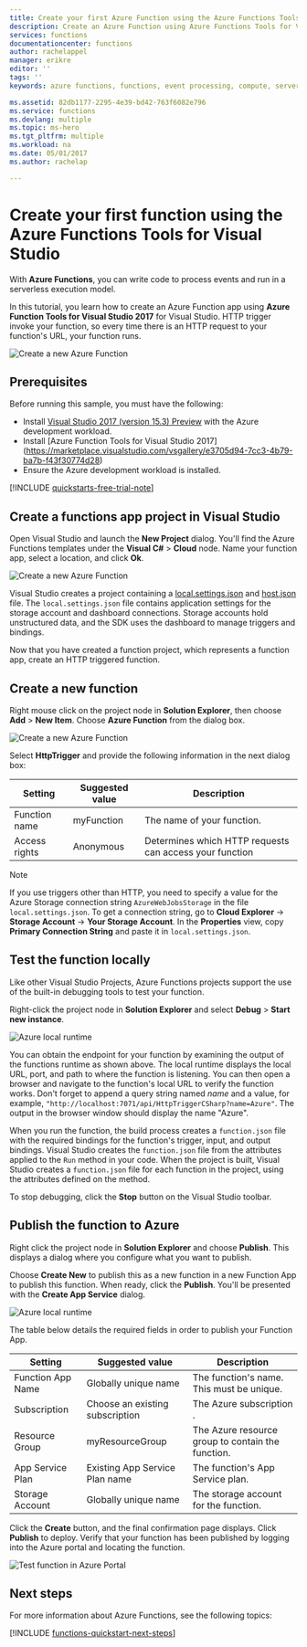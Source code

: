 ```yaml
---
title: Create your first Azure Function using the Azure Functions Tools for Visual Studio 
description: Create an Azure Function using Azure Functions Tools for Visual Studio. 
services: functions
documentationcenter: functions
author: rachelappel
manager: erikre
editor: ''
tags: ''
keywords: azure functions, functions, event processing, compute, serverless architecture

ms.assetid: 82db1177-2295-4e39-bd42-763f6082e796
ms.service: functions
ms.devlang: multiple
ms.topic: ms-hero
ms.tgt_pltfrm: multiple
ms.workload: na
ms.date: 05/01/2017
ms.author: rachelap

---
```

# Create your first function using the Azure Functions Tools for Visual Studio 

With **Azure Functions**, you can write code to process events and run in a serverless execution model.

In this tutorial, you learn how to create an Azure Function app using **Azure Function Tools for Visual Studio 2017** for Visual Studio. HTTP trigger invoke your function, so every time there is an HTTP request to your function's URL, your function runs.   

![Create a new Azure Function](./media/functions-create-your-first-function-visual-studio/functions-vstools-intro.png)

## Prerequisites

Before running this sample, you must have the following:

* Install [Visual Studio 2017 (version 15.3) Preview](https://www.visualstudio.com/vs/preview/)  with the Azure development workload.
* Install [Azure Function Tools for Visual Studio 2017] (https://marketplace.visualstudio.com/vsgallery/e3705d94-7cc3-4b79-ba7b-f43f30774d28)
* Ensure the Azure development workload is installed.

[!INCLUDE [quickstarts-free-trial-note](../../includes/quickstarts-free-trial-note.md)]

## Create a functions app project in Visual Studio

Open Visual Studio and launch the **New Project** dialog. You'll find the Azure Functions templates under the **Visual C#** > **Cloud** node. Name your function app, select a location, and click **Ok**.

![Create a new Azure Function](./media/functions-create-your-first-function-visual-studio/functions-vstools-add-new-project.png)

Visual Studio creates a project containing a [local.settings.json](functions-run-local.md#local-settings-file) and [host.json](https://github.com/Azure/azure-webjobs-sdk-script/wiki/host.json) file. The `local.settings.json` file contains application settings for the storage account and dashboard connections. Storage accounts hold unstructured data, and the SDK uses the dashboard to manage triggers and bindings. 

Now that you have created a function project, which represents a function app, create an HTTP triggered function.

## Create a new function

Right mouse click on the project node in **Solution Explorer**, then choose **Add** > **New Item**. Choose **Azure Function** from the dialog box.

![Create a new Azure Function](./media/functions-create-your-first-function-visual-studio/functions-vstools-add-new-function-2.png)

Select **HttpTrigger** and provide the following information in the next dialog box:

| Setting      | Suggested value  | Description                                        |
| ------------ |  ------- | -------------------------------------------------- |
| Function name  | myFunction | The name of your function.  |
| Access rights | Anonymous | Determines which HTTP requests can access your function  |

>[!NOTE]
>If you use triggers other than HTTP, you need to specify a value for the Azure Storage connection string `AzureWebJobsStorage` in the file `local.settings.json`. To get a connection string, go to **Cloud Explorer** -> **Storage Account** -> **Your Storage Account**. In the **Properties** view, copy **Primary Connection String** and paste it in `local.settings.json`.

## Test the function locally

Like other Visual Studio Projects, Azure Functions projects support the use of the built-in debugging tools to test your function.

Right-click the project node in **Solution Explorer** and select **Debug** > **Start new instance**. 

![Azure local runtime](./media/functions-create-your-first-function-visual-studio/functions-vstools-f5.png)

You can obtain the endpoint for your function by examining the output of the functions runtime as shown above. The local runtime displays the local URL, port, and path to where the function is listening. You can then open a browser and navigate to the function's local URL to verify the function works. Don't forget to append a query string named *name* and a value, for example, `"http://localhost:7071/api/HttpTriggerCSharp?name=Azure"`. The output in the browser window should display the name "Azure". 

When you run the function, the build process creates a `function.json` file with the required bindings for the function's trigger, input, and output bindings.  Visual Studio creates the `function.json` file from the attributes applied to the `Run` method in your code. When the project is built, Visual Studio creates a `function.json` file for each function in the project, using the attributes defined on the method.

To stop debugging, click the **Stop** button on the Visual Studio toolbar.

## Publish the function to Azure

Right click the project node in **Solution Explorer** and choose **Publish**. This displays a dialog where you configure what you want to publish.

Choose **Create New** to publish this as a new function in a new Function App to publish this function. When ready, click the **Publish**. You'll be presented with the **Create App Service** dialog. 

![Azure local runtime](./media/functions-create-your-first-function-visual-studio/functions-vstools-publish.png)

The table below details the required fields in order to publish your Function App.

| Setting      | Suggested value  | Description                                        |
| ------------ |  ------- | -------------------------------------------------- |
| Function App Name | Globally unique name | The function's name. This must be unique.  |
| Subscription | Choose an existing subscription | The Azure subscription . |
| Resource Group | myResourceGroup |  The Azure resource group to contain the function. |
| App Service Plan | Existing App Service Plan name |  The function's App Service plan.  |
| Storage Account | Globally unique name |  The storage account for the function. |

Click the **Create** button, and the final confirmation page displays. Click **Publish** to deploy. Verify that your function has been published by logging into the Azure portal and locating the function. 

![Test function in Azure Portal](./media/functions-create-your-first-function-visual-studio/functions-vstools-publish.png)

## Next steps

For more information about Azure Functions, see the following topics:

[!INCLUDE [functions-quickstart-next-steps](../../includes/functions-quickstart-next-steps.md)]